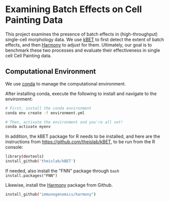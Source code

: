 # Examining Batch Effects on Cell Painting Data

This project examines the presence of batch effects in (high-throughput) single-cell morphology data.
We use [kBET](https://github.com/theislab/kBET) to first detect the extent of batch effects, and then [Harmony](https://github.com/immunogenomics/harmony) to adjust for them.
Ultimately, our goal is to benchmark these two processes and evaluate their effectiveness in single cell Cell Painting data.

## Computational Environment

We use [conda](https://docs.conda.io/en/latest/) to manage the computational environment.

After installing conda, execute the following to install and navigate to the environment:

```bash
# First, install the conda environment
conda env create -f environment.yml

# Then, activate the environment and you're all set!
conda activate myenv
```

In addition, the kBET package for R needs to be installed, and here are the instructions from https://github.com/theislab/kBET, to be run from the R console:


```bash
library(devtools)
install_github('theislab/kBET')
```

If needed, also install the "FNN" package through ```bash install.packages("FNN") ```

Likewise, install the [Harmony](https://github.com/immunogenomics/harmony) package from Github.

```bash
install_github("immunogenomics/harmony")
```

